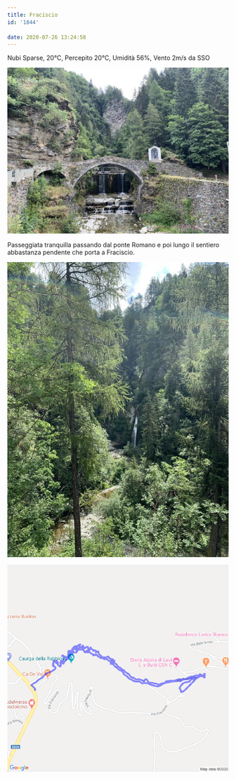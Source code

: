 ```yaml
---
title: Fraciscio
id: '1844'

date: 2020-07-26 13:24:58
---
```


Nubi Sparse, 20°C, Percepito 20°C, Umidità 56%, Vento 2m/s da SSO

![image](/images/2021/08/IMG_2363.jpg)

Passeggiata tranquilla passando dal ponte Romano e poi lungo il sentiero abbastanza pendente che porta a Fraciscio.

![image](/images/2021/08/IMG_2364.jpg)

  
![image](/images/2021/08/20200726-activity-map.png)
